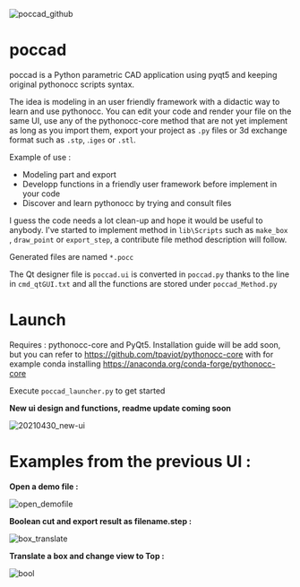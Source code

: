 ![poccad_github](https://user-images.githubusercontent.com/81742654/116783820-36b8e980-aa91-11eb-8137-e7502adc98ee.png)


# poccad
poccad is a Python parametric CAD application using pyqt5 and keeping original pythonocc scripts syntax.

The idea is modeling in an user friendly framework with a didactic way to learn and use pythonocc. You can edit your code and render your file on the same UI, use any of the pythonocc-core method that are not yet implement as long as you import them, export your project as `.py` files or 3d exchange format such as `.stp`, .`iges` or `.stl`.

Example of use :
- Modeling part and export
- Developp functions in a friendly user framework before implement in your code
- Discover and learn pythonocc by trying and consult files

I guess the code needs a lot clean-up and hope it would be useful to anybody. I've started to implement method in `lib\Scripts` such as `make_box` , `draw_point` or `export_step`, a contribute file method description will follow.

Generated files are named `*.pocc`

The Qt designer file is `poccad.ui` is converted in `poccad.py` thanks to the line in `cmd_qtGUI.txt` and all the functions are stored under `poccad_Method.py` 

# Launch

Requires : pythonocc-core and PyQt5. Installation guide will be add soon, but you can refer to https://github.com/tpaviot/pythonocc-core with for example conda installing  https://anaconda.org/conda-forge/pythonocc-core 

Execute `poccad_launcher.py` to get started

**New ui design and functions, readme update coming soon**

![20210430_new-ui](https://user-images.githubusercontent.com/81742654/116717430-29402880-a9d9-11eb-8fe0-323d050dfb1e.jpg)

# Examples from the previous UI :

**Open a demo file :**

![open_demofile](https://user-images.githubusercontent.com/81742654/116223455-d142c100-a74f-11eb-9cbd-a9ddde39b921.gif)


**Boolean cut and export result as filename.step :**

![box_translate](https://user-images.githubusercontent.com/81742654/116221251-ba9b6a80-a74d-11eb-9f03-617ff6b7eb32.gif)


**Translate a box and change view to Top :**

![bool](https://user-images.githubusercontent.com/81742654/116221241-b707e380-a74d-11eb-99eb-52c486927c29.gif)
